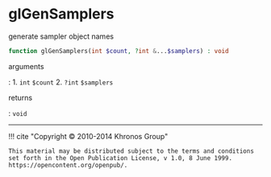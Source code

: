 # glGenSamplers
generate sampler object names

```php
function glGenSamplers(int $count, ?int &...$samplers) : void
```

arguments

:    1. `int` `$count` 
    2. `?int` `$samplers` 

returns

:    `void` 

---
     

!!! cite "Copyright © 2010-2014 Khronos Group"

    This material may be distributed subject to the terms and conditions set forth in the Open Publication License, v 1.0, 8 June 1999. https://opencontent.org/openpub/.